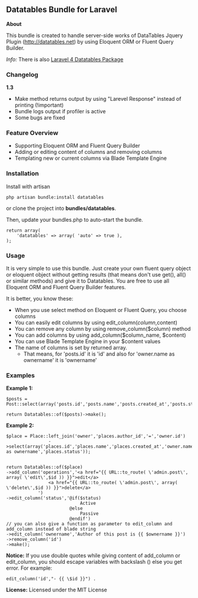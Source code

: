 ## Datatables Bundle for Laravel

**About**

This bundle is created to handle server-side works of DataTables Jquery Plugin (http://datatables.net) by using Eloquent ORM or Fluent Query Builder.

*Info:* There is also [Laravel 4 Datatables Package](https://github.com/bllim/laravel4-datatables-package)

### Changelog
**1.3**
- Make method returns output by using "Larevel Response" instead of printing (!important)
- Bundle logs output if profiler is active
- Some bugs are fixed

### Feature Overview
- Supporting Eloquent ORM and Fluent Query Builder
- Adding or editing content of columns and removing columns
- Templating new or current columns via Blade Template Engine


### Installation

Install with artisan

	php artisan bundle:install datatables

or clone the project into **bundles/datatables**.

Then, update your bundles.php to auto-start the bundle.

	return array(
		'datatables' => array( 'auto' => true ),
	);


### Usage

It is very simple to use this bundle. Just create your own fluent query object or eloquent object without getting results (that means don't use get(), all() or similar methods) and give it to Datatables.
You are free to use all Eloquent ORM and Fluent Query Builder features.

It is better, you know these:
- When you use select method on Eloquent or Fluent Query, you choose columns
- You can easily edit columns by using edit_column($column,$content)
- You can remove any column by using remove_column($column) method
- You can add columns by using add_column($column_name, $content)
- You can use Blade Template Engine in your $content values
- The name of columns is set by returned array. 
	- That means, for 'posts.id' it is 'id' and also for 'owner.name as ownername' it is 'ownername'


### Examples

**Example 1:**

	$posts = Post::select(array('posts.id','posts.name','posts.created_at','posts.status'));

	return Datatables::of($posts)->make();


**Example 2:**

	$place = Place::left_join('owner','places.author_id','=','owner.id')
					->select(array('places.id','places.name','places.created_at','owner.name as ownername','places.status'));


	return Datatables::of($place)
	->add_column('operations','<a href="{{ URL::to_route( \'admin.post\', array( \'edit\',$id )) }}">edit</a>
					<a href="{{ URL::to_route( \'admin.post\', array( \'delete\',$id )) }}">delete</a>
				')
	->edit_column('status','@if($status) 
								Active 
							@else 
								Passive 
							@endif')
	// you can also give a function as parameter to edit_column and add_column instead of blade string
	->edit_column('ownername','Author of this post is {{ $ownername }}')
	->remove_column('id')
	->make();

**Notice:** If you use double quotes while giving content of add_column or edit_column, you should escape variables with backslash (\) else you get error. For example: 
	
	edit_column('id',"- {{ \$id }}") .


**License:** Licensed under the MIT License
